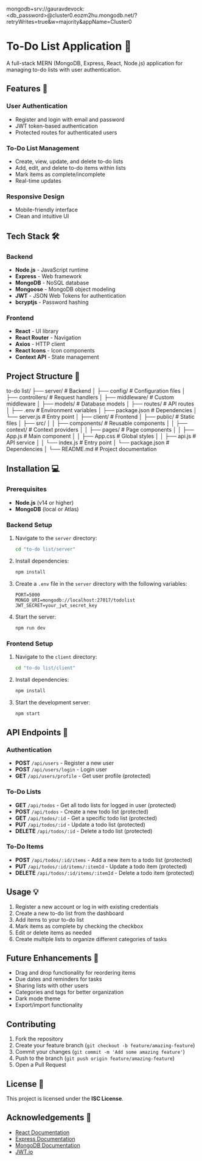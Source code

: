 mongodb+srv://gauravdevock:<db_password>@cluster0.eozm2hu.mongodb.net/?retryWrites=true&w=majority&appName=Cluster0


# To-Do List Application 📝

A full-stack MERN (MongoDB, Express, React, Node.js) application for managing to-do lists with user authentication.

## Features 🚀

### User Authentication
- Register and login with email and password
- JWT token-based authentication
- Protected routes for authenticated users

### To-Do List Management
- Create, view, update, and delete to-do lists
- Add, edit, and delete to-do items within lists
- Mark items as complete/incomplete
- Real-time updates

### Responsive Design
- Mobile-friendly interface
- Clean and intuitive UI

## Tech Stack 🛠️

### Backend
- **Node.js** - JavaScript runtime
- **Express** - Web framework
- **MongoDB** - NoSQL database
- **Mongoose** - MongoDB object modeling
- **JWT** - JSON Web Tokens for authentication
- **bcryptjs** - Password hashing

### Frontend
- **React** - UI library
- **React Router** - Navigation
- **Axios** - HTTP client
- **React Icons** - Icon components
- **Context API** - State management

## Project Structure 📁

to-do list/
├── server/                  # Backend
│   ├── config/              # Configuration files
│   ├── controllers/         # Request handlers
│   ├── middleware/          # Custom middleware
│   ├── models/              # Database models
│   ├── routes/              # API routes
│   ├── .env                 # Environment variables
│   ├── package.json         # Dependencies
│   └── server.js            # Entry point
│
├── client/                  # Frontend
│   ├── public/              # Static files
│   ├── src/
│   │   ├── components/      # Reusable components
│   │   ├── context/         # Context providers
│   │   ├── pages/           # Page components
│   │   ├── App.js           # Main component
│   │   ├── App.css          # Global styles
│   │   ├── api.js           # API service
│   │   └── index.js         # Entry point
│   └── package.json         # Dependencies
│
└── README.md                # Project documentation



## Installation 💻

### Prerequisites
- **Node.js** (v14 or higher)
- **MongoDB** (local or Atlas)

### Backend Setup
1. Navigate to the `server` directory:

    ```bash
    cd "to-do list/server"
    ```

2. Install dependencies:

    ```bash
    npm install
    ```

3. Create a `.env` file in the `server` directory with the following variables:

    ```
    PORT=5000
    MONGO_URI=mongodb://localhost:27017/todolist
    JWT_SECRET=your_jwt_secret_key
    ```

4. Start the server:

    ```bash
    npm run dev
    ```

### Frontend Setup
1. Navigate to the `client` directory:

    ```bash
    cd "to-do list/client"
    ```

2. Install dependencies:

    ```bash
    npm install
    ```

3. Start the development server:

    ```bash
    npm start
    ```

## API Endpoints 📡

### Authentication
- **POST** `/api/users` - Register a new user
- **POST** `/api/users/login` - Login user
- **GET** `/api/users/profile` - Get user profile (protected)

### To-Do Lists
- **GET** `/api/todos` - Get all todo lists for logged in user (protected)
- **POST** `/api/todos` - Create a new todo list (protected)
- **GET** `/api/todos/:id` - Get a specific todo list (protected)
- **PUT** `/api/todos/:id` - Update a todo list (protected)
- **DELETE** `/api/todos/:id` - Delete a todo list (protected)

### To-Do Items
- **POST** `/api/todos/:id/items` - Add a new item to a todo list (protected)
- **PUT** `/api/todos/:id/items/:itemId` - Update a todo item (protected)
- **DELETE** `/api/todos/:id/items/:itemId` - Delete a todo item (protected)

## Usage 💡

1. Register a new account or log in with existing credentials
2. Create a new to-do list from the dashboard
3. Add items to your to-do list
4. Mark items as complete by checking the checkbox
5. Edit or delete items as needed
6. Create multiple lists to organize different categories of tasks

## Future Enhancements 🚀
- Drag and drop functionality for reordering items
- Due dates and reminders for tasks
- Sharing lists with other users
- Categories and tags for better organization
- Dark mode theme
- Export/import functionality

## Contributing 

1. Fork the repository
2. Create your feature branch (`git checkout -b feature/amazing-feature`)
3. Commit your changes (`git commit -m 'Add some amazing feature'`)
4. Push to the branch (`git push origin feature/amazing-feature`)
5. Open a Pull Request

## License 📄

This project is licensed under the **ISC License**.

## Acknowledgements 🙏
- [React Documentation](https://reactjs.org/docs/getting-started.html)
- [Express Documentation](https://expressjs.com/en/starter/installing.html)
- [MongoDB Documentation](https://docs.mongodb.com/)
- [JWT.io](https://jwt.io/)
